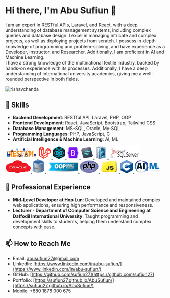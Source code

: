 # Hi there, I'm Abu Sufiun 👋

I am an expert in RESTful APIs, Laravel, and React, with a deep understanding of database management systems, including complex queries and database design. I excel in managing intricate and complex projects, as well as deploying projects from scratch. I possess in-depth knowledge of programming and problem-solving, and have experience as a Developer, Instructor, and Researcher. Additionally, I am proficient in AI and Machine Learning.
<br>
I have a strong knowledge of the multinational textile industry, backed by hands-on experience with its processes. Additionally, I have a deep understanding of international university academics, giving me a well-rounded perspective in both fields.

<p align="left"> <img src="https://komarev.com/ghpvc/?username=sufiun27&label=Profile%20views&color=0e75b6&style=flat" alt="rishavchanda" /> </p>

## 🚀 Skills

- **Backend Development**: RESTful API, Laravel, PHP, OOP
- **Frontend Development**: React, JavaScript, Bootstrap, Tailwind CSS
- **Database Management**: MS-SQL, Oracle, My-SQL
- **Programming Languages**: PHP, JavaScript, C
- **Artificial Intelligence & Machine Learning**: AI, ML

<p align="left"> 
<a href="#" target="_blank" rel="noreferrer"> <img src="./logo/restf-api.jpg" alt="amplify" width="100" height="40"/> </a> 
<a href="#" target="_blank" rel="noreferrer"> <img src="./logo/laravel.jpg" alt="android" width="40" height="40"/> </a> 
<a href="#" target="_blank" rel="noreferrer"> <img src="./logo/react.png" alt="android" width="40" height="40"/> </a>
<a href="#" target="_blank" rel="noreferrer"> <img src="./logo/bootstrap.png" alt="android" width="40" height="40"/> </a>
<a href="#" target="_blank" rel="noreferrer"> <img src="./logo/tailwind.png" alt="android" width="40" height="40"/> </a>
<a href="#" target="_blank" rel="noreferrer"> <img src="./logo/db.png" alt="android" width="40" height="40"/> </a>
<a href="#" target="_blank" rel="noreferrer"> <img src="./logo/ms-sql.png" alt="android" width="100" height="40"/> </a>
<a href="#" target="_blank" rel="noreferrer"> <img src="./logo/oracle.png" alt="android" width="80" height="40"/> </a>
<a href="#" target="_blank" rel="noreferrer"> <img src="./logo/my-sql.png" alt="android" width="40" height="40"/> </a>
<a href="#" target="_blank" rel="noreferrer"> <img src="./logo/oop.jpg" alt="android" width="100" height="40"/> </a>
<a href="#" target="_blank" rel="noreferrer"> <img src="./logo/PHP.png" alt="android" width="60" height="40"/> </a>
<a href="#" target="_blank" rel="noreferrer"> <img src="./logo/js.png" alt="android" width="60" height="40"/> </a>
<a href="#" target="_blank" rel="noreferrer"> <img src="./logo/C.png" alt="android" width="40" height="40"/> </a>
<a href="#" target="_blank" rel="noreferrer"> <img src="./logo/ai.png" alt="android" width="80" height="40"/> </a>
</p>

## 💼 Professional Experience

- **Mid-Level Developer at Hop Lun**: Developed and maintained complex web applications, ensuring high performance and responsiveness.
- **Lecturer - Department of Computer Science and Engineering at Daffodil International University**: Taught programming and development skills to students, helping them understand complex concepts with ease.


## 📫 How to Reach Me

- Email: [abusufiun27@gmail.com](mailto:abusufiun27@gmail.com)
- LinkedIn: [https://www.linkedin.com/in/abu-sufiun/](https://www.linkedin.com/in/abu-sufiun/)
- GitHub: [https://github.com/sufiun27](https://github.com/sufiun27)
- Portfolio: [https://sufiun27.github.io/AbuSufiun/](https://sufiun27.github.io/AbuSufiun/)
- Mobile: +880 1878 000 675

